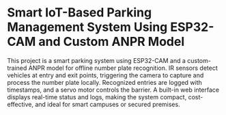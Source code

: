 # Smart IoT-Based Parking Management System Using ESP32-CAM and Custom ANPR  Model

This project is a smart parking system using ESP32-CAM and a custom-trained ANPR model for offline number plate recognition. IR sensors detect vehicles at entry and exit points, triggering the camera to capture and process the number plate locally. Recognized entries are logged with timestamps, and a servo motor controls the barrier. A built-in web interface displays real-time status and logs, making the system compact, cost-effective, and ideal for smart campuses or secured premises.
